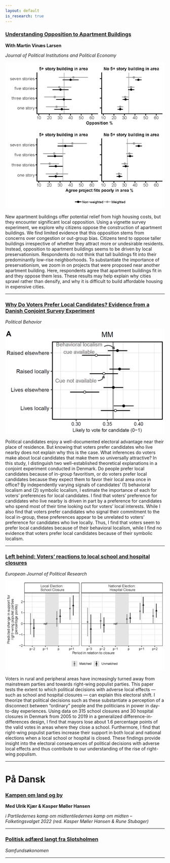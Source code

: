 ```yaml
---
layout: default
is_research: true
---
```

### [Understanding Opposition to Apartment Buildings](http://dx.doi.org/10.1561/113.00000092)
**With Martin Vinæs Larsen**

*Journal of Political Institutions and Political Economy*

<img class="other-picture" src="images/fig4_w.png">

New apartment buildings offer potential relief from high housing costs, but they encounter significant local opposition. Using a vignette survey experiment, we explore why citizens oppose the construction of apartment buildings. We find limited evidence that this opposition stems from concerns over congestion or out-group bias. Citizens tend to oppose taller buildings irrespective of whether they attract more or undesirable residents. Instead, opposition to apartment buildings seems to be driven by local preservationism. Respondents do not think that tall buildings fit into their predominantly low-rise neighborhoods. To substantiate the importance of preservationism, we zoom in on projects that were proposed near another apartment building. Here, respondents agree that apartment buildings fit in and they oppose them less. These results may help explain why cities sprawl rather than densify, and why it is difficult to build affordable housing in expensive cities.

---

### [Why Do Voters Prefer Local Candidates? Evidence from a Danish Conjoint Survey Experiment](https://doi.org/10.1007/s11109-024-09919-9)
*Political Behavior*

<img class="other-picture" src="images/Fig2.png">

Political candidates enjoy a well-documented electoral advantage near their place of residence. But knowing that voters prefer candidates who live nearby does not explain why this is the case. What inferences do voters make about local candidates that make them so universally attractive? In this study, I distinguish two well-established theoretical explanations in a conjoint experiment conducted in Denmark. Do people prefer local candidates because of in-group favoritism, or do voters prefer local candidates because they expect them to favor their local area once in office? By independently varying signals of candidates’ (1) behavioral localism and (2) symbolic localism, I estimate the importance of each for voters’ preferences for local candidates. I find that voters’ preference for candidates who live nearby is driven in part by a preference for candidates who spend most of their time looking out for voters’ local interests. While I also find that voters prefer candidates who signal their commitment to the local in-group, these preferences appear to be unrelated to voters’ preference for candidates who live locally. Thus, I find that voters seem to prefer local candidates because of their behavioral localism, while I find no evidence that voters prefer local candidates because of their symbolic localism.

---

### [Left behind: Voters’ reactions to local school and hospital closures](https://doi.org/10.1111/1475-6765.12622)
*European Journal of Political Research*

<img class="other-picture" src="images/Figure_6.png">

Voters in rural and peripheral areas have increasingly turned away from mainstream parties and towards right-wing populist parties. This paper tests the extent to which political decisions with adverse local effects — such as school and hospital closures — can explain this electoral shift. I theorize that political decisions such as these substantiate a perception of a disconnect between “ordinary” people and the politicians in power in day-to-day experiences. Using data on 315 school closures and 30 hospital closures in Denmark from 2005 to 2019 in a generalized difference-in-differences design, I find that mayors lose about 1.6 percentage points of the valid votes in areas where they close a school. Furthermore, I find that right-wing populist parties increase their support in both local and national elections when a local school or hospital is closed. These findings provide insight into the electoral consequences of political decisions with adverse local effects and thus contribute to our understanding of the rise of right-wing populism.

---

# På Dansk
### [Kampen om land og by](https://djoefforlag.dk/products/partiledernes-kamp-om-midten)
**Med Ulrik Kjær & Kasper Møller Hansen**

*i Partiledernes kamp om midtentiledernes kamp om midten – Folketingsvalget 2022 (red. Kasper Møller Hansen & Rune Stubager)*

---

### [Politisk adfærd langt fra Slotsholmen](https://doi.org/10.7146/samfundsokonomen.v2023i1.135520)  
*Samfundsøkonomen*

---

